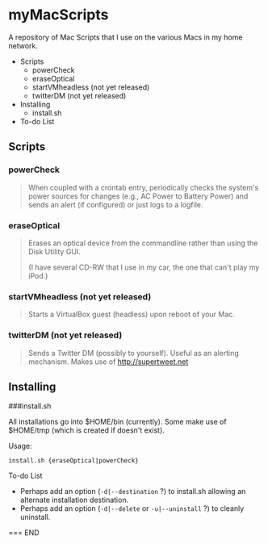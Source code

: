 myMacScripts
============
A repository of Mac Scripts that I use on the various Macs in my home network.

+ Scripts
  * powerCheck
  * eraseOptical
  * startVMheadless (not yet released)
  * twitterDM       (not yet released)
+ Installing
  * install.sh
+ To-do List

Scripts
-------

### powerCheck
> When coupled with a crontab entry, periodically checks the system's power
> sources for changes (e.g., AC Power to Battery Power) and sends an alert
> (if configured) or just logs to a logfile.

### eraseOptical
> Erases an optical device from the commandline rather than using the
> Disk Utility GUI.
>
> (I have several CD-RW that I use in my car, the one that can't play my iPod.)

### startVMheadless (not yet released)
> Starts a VirtualBox guest (headless) upon reboot of your Mac.

### twitterDM       (not yet released)
> Sends a Twitter DM (possibly to yourself). Useful as an alerting mechanism.
> Makes use of http://supertweet.net

Installing
----------

###install.sh

All installations go into $HOME/bin (currently).
Some make use of $HOME/tmp (which is created if doesn't exist).

Usage:

	install.sh {eraseOptical|powerCheck}

To-do List

+ Perhaps add an option (`-d|--destination` ?) to install.sh allowing an
alternate installation destination.
+ Perhaps add an option (`-d|--delete` or `-u|--uninstall` ?) to cleanly
uninstall.

===
END